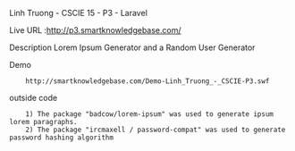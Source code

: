 Linh Truong - CSCIE 15 - P3 - Laravel 

Live URL :http://p3.smartknowledgebase.com/

Description
        Lorem Ipsum Generator and a Random User Generator

Demo

        http://smartknowledgebase.com/Demo-Linh_Truong_-_CSCIE-P3.swf

outside code

        1) The package "badcow/lorem-ipsum" was used to generate ipsum lorem paragraphs.
        2) The package "ircmaxell / password-compat" was used to generate password hashing algorithm
